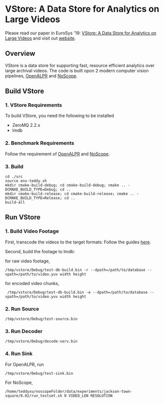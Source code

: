 # VStore: A Data Store for Analytics on Large Videos
Please read our paper in EuroSys '19: [VStore: A Data Store for Analytics on Large Videos](https://web.ics.purdue.edu/~xu944/eurosys19.pdf)
and visit out [website](https://thexsel.github.io/p/vstore/).

## Overview
VStore is a data store for supporting fast, resource efficient analytics over large archival videos. 
The code is built opon 2 modern computer vision pipelines, [OpenALPR](https://github.com/openalpr/openalpr) and [NoScope](https://github.com/stanford-futuredata/noscope).

## Build VStore
### 1. VStore Requirements
To build VStore, you need the following to be installed
* ZeroMQ 2.2.x
* lmdb
### 2. Benchmark Requirements
Follow the requirement of [OpenALPR](https://github.com/openalpr/openalpr) and [NoScope](https://github.com/stanford-futuredata/noscope).
### 3. Build
```
cd ./src
source env-teddy.sh
mkdir cmake-build-debug; cd cmake-build-debug; cmake .. -DCMAKE_BUILD_TYPE=Debug; cd ..
mkdir cmake-build-release; cd cmake-build-release; cmake .. -DCMAKE_BUILD_TYPE=Release; cd ..
build-all
```

## Run VStore
### 1. Build Video Footage
First, transcode the videos to the target formats: Follow the guides [here](https://gist.github.com/tiantuxu/6dca1b86f5ad5f7386d242f001a1cf08).

Second, build the footage to lmdb:

for raw video footage,
```
/tmp/vstore/Debug/test-db-build.bin -r --dpath=/path/to/database --vpath=/path/to/video.yuv width height
```
for encoded video chunks,
```
 /tmp/vstore/Debug/test-db-build.bin -e --dpath=/path/to/database --vpath=/path/to/video.yuv width height
``` 
### 2. Run Source
```
/tmp/vstore/Debug/test-source.bin
```
### 3. Run Decoder
```
/tmp/vstore/Debug/decode-serv.bin
```
### 4. Run Sink
For OpenALPR, run
```
/tmp/vstore/Debug/test-sink.bin
```

For NoScope, 
```
/home/teddyxu/noscopeFolder/data/experiments/jackson-town-square/0.02/run_testset.sh 0 VIDEO_LEN RESOLUTION
```
